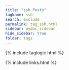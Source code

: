 ```yaml
---
title: "ssh Posts"
tagName: ssh
search: exclude
permalink: tag_ssh.html
sidebar: mydoc_sidebar
hide_sidebar: true
folder: tags
---
```


{% include taglogic.html %}

{% include links.html %}
